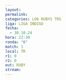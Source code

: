 ```yaml
---
layout: 
permalink: 
categories: LO6 RUBYS TRS
liga: LIGA INDIGO
fecha:
  - 30.10.24
hora: 22:30
ronda: "6"
match: 1
local: TR
r1: 0
r2: 0
out: RUBY
stream:
---
```


